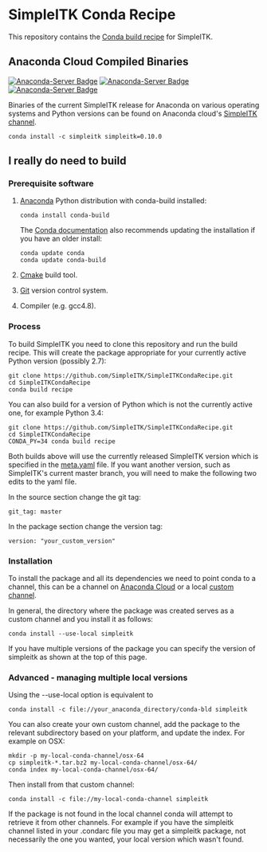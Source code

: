 # SimpleITK Conda Recipe

This repository contains the [Conda build recipe](https://conda.io/docs/building/recipe.html) for SimpleITK.

## Anaconda Cloud Compiled Binaries

[![Anaconda-Server Badge](https://anaconda.org/simpleitk/simpleitk/badges/installer/conda.svg)](https://anaconda.org/simpleitk/simpleitk)
[![Anaconda-Server Badge](https://anaconda.org/simpleitk/simpleitk/badges/version.svg)](https://anaconda.org/simpleitk/simpleitk)
[![Anaconda-Server Badge](https://anaconda.org/simpleitk/simpleitk/badges/downloads.svg)](https://anaconda.org/simpleitk/simpleitk)

Binaries of the current SimpleITK release for Anaconda on various operating systems and Python versions can be found on
Anaconda cloud's [SimpleITK channel](https://anaconda.org/simpleitk/simpleitk).

```
conda install -c simpleitk simpleitk=0.10.0
```


## I really do need to build

### Prerequisite software

1. [Anaconda](https://www.continuum.io/) Python distribution with conda-build installed:
   ```
   conda install conda-build
   ```
   The [Conda documentation](https://conda.io/docs/building/recipe.html) also recommends updating the installation if you have an older install:

   ```
   conda update conda
   conda update conda-build
   ```
2. [Cmake](https://cmake.org/) build tool.
3. [Git](https://git-scm.com/) version control system.
4. Compiler (e.g. gcc4.8).

### Process

To build SimpleITK you need to clone this repository and run the build recipe. This will create the package appropriate for your currently active Python version (possibly  2.7):

```
git clone https://github.com/SimpleITK/SimpleITKCondaRecipe.git
cd SimpleITKCondaRecipe
conda build recipe
```

You can also build for a version of Python which is not the currently active one, for example Python 3.4:
```
git clone https://github.com/SimpleITK/SimpleITKCondaRecipe.git
cd SimpleITKCondaRecipe
CONDA_PY=34 conda build recipe
```

Both builds above will use the currently released SimpleITK version which is specified in the [meta.yaml](recipe/meta.yaml) file. If you want another version, such as SimpleITK's current master branch, you will need to make the following two edits to the yaml file.

In the source section change the git tag:
```
git_tag: master
```

In the package section change the version tag:
```
version: "your_custom_version"
```
### Installation

To install the package and all its dependencies we need to point conda to a channel, this can be a channel on [Anaconda Cloud](https://anaconda.org) or a local [custom channel](https://conda.io/docs/custom-channels.html).

In general, the directory where the package was created serves as a custom channel and you install it as follows:
```
conda install --use-local simpleitk
```

If you have multiple versions of the package you can specify the version of simpleitk as shown at the top of this page.

### Advanced - managing multiple local versions

Using the --use-local option is equivalent to
```
conda install -c file://your_anaconda_directory/conda-bld simpleitk
```
You can also create your own custom channel, add the package to the relevant subdirectory based on your platform, and update the index. For example on OSX:
```
mkdir -p my-local-conda-channel/osx-64
cp simpleitk-*.tar.bz2 my-local-conda-channel/osx-64/
conda index my-local-conda-channel/osx-64/
```
Then install from that custom channel:
```
conda install -c file://my-local-conda-channel simpleitk
```

If the package is not found in the local channel conda will attempt to retrieve it from other channels. For example if you have the simpleitk channel listed in your .condarc file you may get a simpleitk package, not necessarily the one you wanted, your local version which wasn't found.
